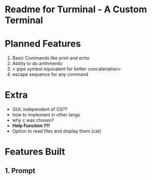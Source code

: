 # Readme for Turminal - A Custom Terminal

# Planned Features
1. Basic Commands like print and echo
2. Ability to do arithmentic
3. < pipe symbol equivalent for better concatenation>
4. escape sequence for any command


# Extra
- GUI; independent of OS??
- how to implement in other langs
- why c was chosen?
- **Help Function !!!!**
- Option to read files and display them (cat)

# Features Built

## 1. Prompt